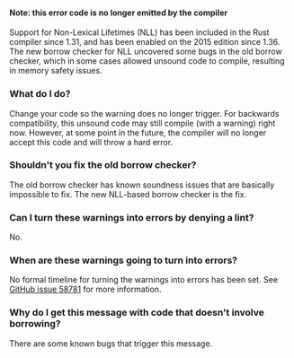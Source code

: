 #### Note: this error code is no longer emitted by the compiler

Support for Non-Lexical Lifetimes (NLL) has been included in the Rust compiler
since 1.31, and has been enabled on the 2015 edition since 1.36. The new borrow
checker for NLL uncovered some bugs in the old borrow checker, which in some
cases allowed unsound code to compile, resulting in memory safety issues.

### What do I do?

Change your code so the warning does no longer trigger. For backwards
compatibility, this unsound code may still compile (with a warning) right now.
However, at some point in the future, the compiler will no longer accept this
code and will throw a hard error.

### Shouldn't you fix the old borrow checker?

The old borrow checker has known soundness issues that are basically impossible
to fix. The new NLL-based borrow checker is the fix.

### Can I turn these warnings into errors by denying a lint?

No.

### When are these warnings going to turn into errors?

No formal timeline for turning the warnings into errors has been set. See
[GitHub issue 58781](https://github.com/rust-lang/rust/issues/58781) for more
information.

### Why do I get this message with code that doesn't involve borrowing?

There are some known bugs that trigger this message.
